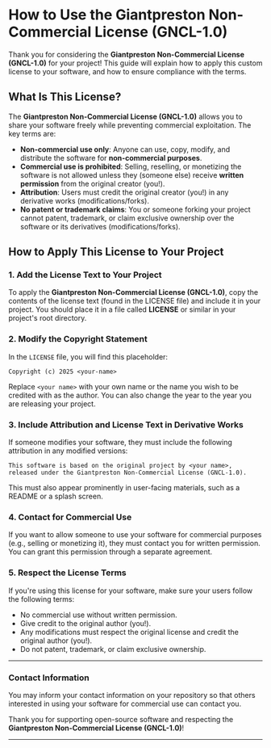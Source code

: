 # How to Use the Giantpreston Non-Commercial License (GNCL-1.0)

Thank you for considering the **Giantpreston Non-Commercial License (GNCL-1.0)** for your project! This guide will explain how to apply this custom license to your software, and how to ensure compliance with the terms.

## What Is This License?

The **Giantpreston Non-Commercial License (GNCL-1.0)** allows you to share your software freely while preventing commercial exploitation. The key terms are:
- **Non-commercial use only**: Anyone can use, copy, modify, and distribute the software for **non-commercial purposes**.
- **Commercial use is prohibited**: Selling, reselling, or monetizing the software is not allowed unless they (someone else) receive **written permission** from the original creator (you!).
- **Attribution**: Users must credit the original creator (you!) in any derivative works (modifications/forks).
- **No patent or trademark claims**: You or someone forking your project cannot patent, trademark, or claim exclusive ownership over the software or its derivatives (modifications/forks).

## How to Apply This License to Your Project

### 1. Add the License Text to Your Project

To apply the **Giantpreston Non-Commercial License (GNCL-1.0)**, copy the contents of the license text (found in the LICENSE file) and include it in your project. You should place it in a file called **LICENSE** or similar in your project's root directory.

### 2. Modify the Copyright Statement

In the `LICENSE` file, you will find this placeholder:

```plaintext
Copyright (c) 2025 <your-name>
```

Replace `<your name>` with your own name or the name you wish to be credited with as the author. You can also change the year to the year you are releasing your project.

### 3. Include Attribution and License Text in Derivative Works

If someone modifies your software, they must include the following attribution in any modified versions:

```plaintext
This software is based on the original project by <your name>, released under the Giantpreston Non-Commercial License (GNCL-1.0).
```

This must also appear prominently in user-facing materials, such as a README or a splash screen.

### 4. Contact for Commercial Use

If you want to allow someone to use your software for commercial purposes (e.g., selling or monetizing it), they must contact you for written permission. You can grant this permission through a separate agreement.

### 5. Respect the License Terms

If you're using this license for your software, make sure your users follow the following terms:
- No commercial use without written permission.
- Give credit to the original author (you!).
- Any modifications must respect the original license and credit the original author (you!).
- Do not patent, trademark, or claim exclusive ownership.

---

### Contact Information

You may inform your contact information on your repository so that others interested in using your software for commercial use can contact you.

Thank you for supporting open-source software and respecting the **Giantpreston Non-Commercial License (GNCL-1.0)**!

---
